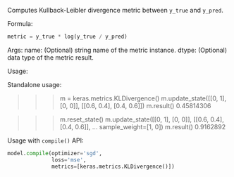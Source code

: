 Computes Kullback-Leibler divergence metric between `y_true` and
`y_pred`.

Formula:

```python
metric = y_true * log(y_true / y_pred)
```

Args:
    name: (Optional) string name of the metric instance.
    dtype: (Optional) data type of the metric result.

Usage:

Standalone usage:

>>> m = keras.metrics.KLDivergence()
>>> m.update_state([[0, 1], [0, 0]], [[0.6, 0.4], [0.4, 0.6]])
>>> m.result()
0.45814306

>>> m.reset_state()
>>> m.update_state([[0, 1], [0, 0]], [[0.6, 0.4], [0.4, 0.6]],
...                sample_weight=[1, 0])
>>> m.result()
0.9162892

Usage with `compile()` API:

```python
model.compile(optimizer='sgd',
              loss='mse',
              metrics=[keras.metrics.KLDivergence()])
```
